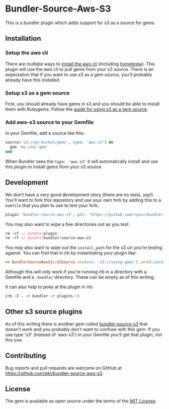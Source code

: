 # Bundler-Source-Aws-S3

This is a bundler plugin which adds support for s3 as a source for gems.

## Installation

### Setup the aws cli

There are multiple ways to [install the aws
cli](https://docs.aws.amazon.com/cli/latest/userguide/cli-chap-install.html)
(including [homebrew](https://formulae.brew.sh/formula/awscli)). This plugin
will use the aws cli to pull gems from your s3 source. There is an expectation
that if you want to use s3 as a gem source, you'll probably already have this
installed.

### Setup s3 as a gem source

First, you should already have gems in s3 and you should be able to install
them with Rubygems. Follow the [guide for using s3 as a gem
source](https://guides.rubygems.org/using-s3-source/).

### Add aws-s3 source to your Gemfile

In your Gemfile, add a source like this:

```ruby
source('s3://my-bucket/gems', type: 'aws-s3') do
  gem 'my-cool-gem'
end
```

When Bundler sees the `type: 'aws-s3'` it will automatically install and use
this plugin to install gems from your s3 source.

## Development

We don't have a very good development story (there are no tests, yay!). You'll
want to fork this repository and use your own fork by adding this to a
`Gemfile` that you plan to use to test your fork:

```ruby
plugin 'bundler-source-aws-s3', git: 'https://github.com/<you>/bundler-source-aws-s3.git'
```

You may also want to wipe a few directories out as you test:

```ruby
rm -rf ./.bundle/plugin
rm -rf ~/.bundle/bundler-source-aws-s3
```

You may also want to wipe out the `install_path` for the s3 uri you're testing
against. You can find that in irb by instantiating your plugin like:

```ruby
>> BundlerSourceAwsS3::S3Source.new(uri: 's3://vying-gems').send(:install_path)
```

Although this will only work if you're running irb in a directory with a
Gemfile and a `.bundle/` directory. These can be empty as of this writing.

It can also help to poke at the plugin in irb:

```ruby
irb -I . -r bundler -r plugins.rb
```

## Other s3 source plugins

As of this writing there is another gem called
[bundler-source-s3](https://rubygems.org/gems/bundler-source-s3) that doesn't
work and you probably don't want to confuse with this gem. If you use type 's3'
(instead of 'aws-s3') in your Gemfile you'll get that plugin, not this one.

## Contributing

Bug reports and pull requests are welcome on GitHub at
https://github.com/eki/bundler-source-aws-s3.

## License

The gem is available as open source under the terms of the [MIT License](https://opensource.org/licenses/MIT).
